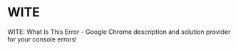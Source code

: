 # WITE
WITE: What Is This Error - Google Chrome description and solution provider for your console errors!
